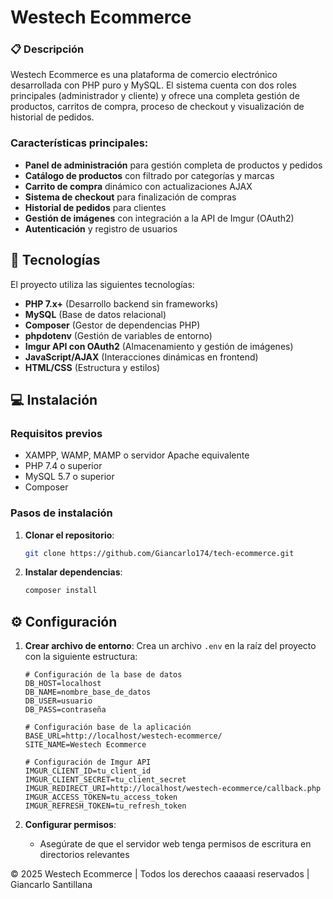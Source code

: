# Westech Ecommerce

### 📋 Descripción

Westech Ecommerce es una plataforma de comercio electrónico desarrollada con PHP puro y MySQL. El sistema cuenta con dos roles principales (administrador y cliente) y ofrece una completa gestión de productos, carritos de compra, proceso de checkout y visualización de historial de pedidos.

### Características principales:

- **Panel de administración** para gestión completa de productos y pedidos
- **Catálogo de productos** con filtrado por categorías y marcas
- **Carrito de compra** dinámico con actualizaciones AJAX
- **Sistema de checkout** para finalización de compras
- **Historial de pedidos** para clientes
- **Gestión de imágenes** con integración a la API de Imgur (OAuth2)
- **Autenticación** y registro de usuarios

## 🚀 Tecnologías

El proyecto utiliza las siguientes tecnologías:

- **PHP 7.x+** (Desarrollo backend sin frameworks)
- **MySQL** (Base de datos relacional)
- **Composer** (Gestor de dependencias PHP)
- **phpdotenv** (Gestión de variables de entorno)
- **Imgur API con OAuth2** (Almacenamiento y gestión de imágenes)
- **JavaScript/AJAX** (Interacciones dinámicas en frontend)
- **HTML/CSS** (Estructura y estilos)

## 💻 Instalación

### Requisitos previos

- XAMPP, WAMP, MAMP o servidor Apache equivalente
- PHP 7.4 o superior
- MySQL 5.7 o superior
- Composer

### Pasos de instalación

1. **Clonar el repositorio**:
   ```bash
   git clone https://github.com/Giancarlo174/tech-ecommerce.git
   ```

2. **Instalar dependencias**:
   ```bash
   composer install
   ```

## ⚙️ Configuración

1. **Crear archivo de entorno**:
   Crea un archivo `.env` en la raíz del proyecto con la siguiente estructura:

   ```env
   # Configuración de la base de datos
   DB_HOST=localhost
   DB_NAME=nombre_base_de_datos
   DB_USER=usuario
   DB_PASS=contraseña
   
   # Configuración base de la aplicación
   BASE_URL=http://localhost/westech-ecommerce/
   SITE_NAME=Westech Ecommerce
   
   # Configuración de Imgur API
   IMGUR_CLIENT_ID=tu_client_id
   IMGUR_CLIENT_SECRET=tu_client_secret
   IMGUR_REDIRECT_URI=http://localhost/westech-ecommerce/callback.php
   IMGUR_ACCESS_TOKEN=tu_access_token
   IMGUR_REFRESH_TOKEN=tu_refresh_token
   ```

2. **Configurar permisos**:
   - Asegúrate de que el servidor web tenga permisos de escritura en directorios relevantes

© 2025 Westech Ecommerce | Todos los derechos caaaasi reservados | Giancarlo Santillana
